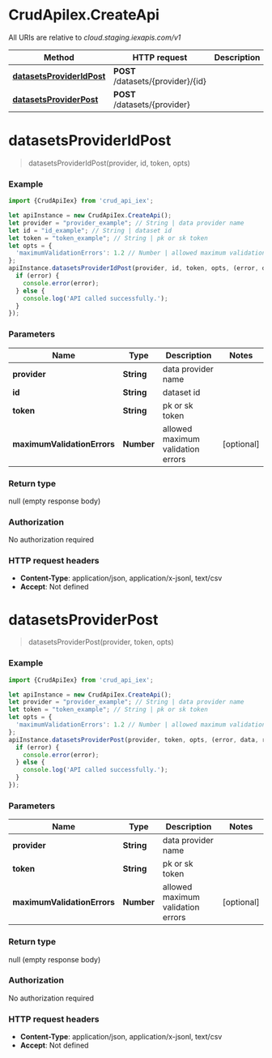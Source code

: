 # CrudApiIex.CreateApi

All URIs are relative to *cloud.staging.iexapis.com/v1*

Method | HTTP request | Description
------------- | ------------- | -------------
[**datasetsProviderIdPost**](CreateApi.md#datasetsProviderIdPost) | **POST** /datasets/{provider}/{id} | 
[**datasetsProviderPost**](CreateApi.md#datasetsProviderPost) | **POST** /datasets/{provider} | 

<a name="datasetsProviderIdPost"></a>
# **datasetsProviderIdPost**
> datasetsProviderIdPost(provider, id, token, opts)



### Example
```javascript
import {CrudApiIex} from 'crud_api_iex';

let apiInstance = new CrudApiIex.CreateApi();
let provider = "provider_example"; // String | data provider name
let id = "id_example"; // String | dataset id
let token = "token_example"; // String | pk or sk token
let opts = { 
  'maximumValidationErrors': 1.2 // Number | allowed maximum validation errors
};
apiInstance.datasetsProviderIdPost(provider, id, token, opts, (error, data, response) => {
  if (error) {
    console.error(error);
  } else {
    console.log('API called successfully.');
  }
});
```

### Parameters

Name | Type | Description  | Notes
------------- | ------------- | ------------- | -------------
 **provider** | **String**| data provider name | 
 **id** | **String**| dataset id | 
 **token** | **String**| pk or sk token | 
 **maximumValidationErrors** | **Number**| allowed maximum validation errors | [optional] 

### Return type

null (empty response body)

### Authorization

No authorization required

### HTTP request headers

 - **Content-Type**: application/json, application/x-jsonl, text/csv
 - **Accept**: Not defined

<a name="datasetsProviderPost"></a>
# **datasetsProviderPost**
> datasetsProviderPost(provider, token, opts)



### Example
```javascript
import {CrudApiIex} from 'crud_api_iex';

let apiInstance = new CrudApiIex.CreateApi();
let provider = "provider_example"; // String | data provider name
let token = "token_example"; // String | pk or sk token
let opts = { 
  'maximumValidationErrors': 1.2 // Number | allowed maximum validation errors
};
apiInstance.datasetsProviderPost(provider, token, opts, (error, data, response) => {
  if (error) {
    console.error(error);
  } else {
    console.log('API called successfully.');
  }
});
```

### Parameters

Name | Type | Description  | Notes
------------- | ------------- | ------------- | -------------
 **provider** | **String**| data provider name | 
 **token** | **String**| pk or sk token | 
 **maximumValidationErrors** | **Number**| allowed maximum validation errors | [optional] 

### Return type

null (empty response body)

### Authorization

No authorization required

### HTTP request headers

 - **Content-Type**: application/json, application/x-jsonl, text/csv
 - **Accept**: Not defined

